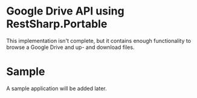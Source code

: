 # Google Drive API using RestSharp.Portable

This implementation isn't complete, but it contains enough functionality
to browse a Google Drive and up- and download files.

# Sample

A sample application will be added later.
